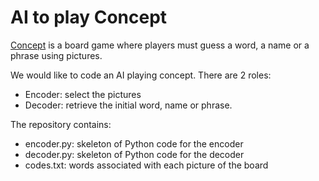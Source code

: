 # AI to play Concept

[Concept](https://en.wikipedia.org/wiki/Concept_(board_game)) is a board game where players must guess a word, a name or a phrase using pictures.

We would like to code an AI playing concept.
There are 2 roles:
* Encoder: select the pictures
* Decoder: retrieve the initial word, name or phrase.

The repository contains:
* encoder.py: skeleton of Python code for the encoder
* decoder.py: skeleton of Python code for the decoder
* codes.txt: words associated with each picture of the board
  
